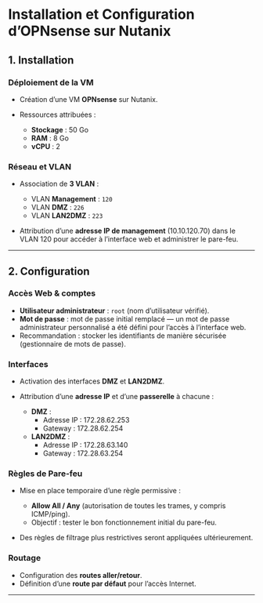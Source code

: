 # Installation et Configuration d’OPNsense sur Nutanix

## 1. Installation

### Déploiement de la VM

* Création d’une VM **OPNsense** sur Nutanix.
* Ressources attribuées :

  * **Stockage** : 50 Go
  * **RAM** : 8 Go
  * **vCPU** : 2

### Réseau et VLAN

* Association de **3 VLAN** :
  - VLAN **Management** : `120`
  - VLAN **DMZ** : `226`
  - VLAN **LAN2DMZ** : `223`

* Attribution d’une **adresse IP de management** (10.10.120.70) dans le VLAN 120 pour accéder à l’interface web et administrer le pare-feu.

---

## 2. Configuration

### Accès Web & comptes

- **Utilisateur administrateur** : `root` (nom d’utilisateur vérifié).  
- **Mot de passe** : mot de passe initial remplacé — un mot de passe administrateur personnalisé a été défini pour l’accès à l’interface web.  
- Recommandation : stocker les identifiants de manière sécurisée (gestionnaire de mots de passe).


### Interfaces

* Activation des interfaces **DMZ** et **LAN2DMZ**.
* Attribution d’une **adresse IP** et d’une **passerelle** à chacune : 

    - **DMZ** : 
        * Adresse IP : 172.28.62.253 
        * Gateway : 172.28.62.254
    - **LAN2DMZ** : 
        * Adresse IP : 172.28.63.140
        * Gateway : 172.28.63.254

### Règles de Pare-feu

* Mise en place temporaire d’une règle permissive :

  * **Allow All / Any** (autorisation de toutes les trames, y compris ICMP/ping).
  * Objectif : tester le bon fonctionnement initial du pare-feu.
* Des règles de filtrage plus restrictives seront appliquées ultérieurement.

### Routage

* Configuration des **routes aller/retour**.
* Définition d’une **route par défaut** pour l’accès Internet.

---
